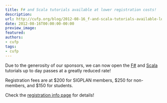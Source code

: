 ```yaml
---
title: F# and Scala tutorials available at lower registration costs!
description:
url: http://cufp.org/blog/2012-08-16_f-and-scala-tutorials-available-lower-registration-costs.html
date: 2012-08-16T00:00:00-00:00
preview_image:
featured:
authors:
- cufp
tags:
- cufp
---
```




<p>Due to the generosity of our sponsors, we can now open
the <a href="http://cufp.org/2012/functional-concepts-real-world-f-tomas-petricek-un.html">F#</a> and <a href="http://cufp.org/2012/scala-primer-heiko-seeberger-typesafe.html">Scala</a> tutorials up to day passes at a greatly reduced rate!</p>
<p>Registration fees are at $200 for SIGPLAN members, $250 for non-members, and $150 for students.</p>
<p>Check the <a href="http://cufp.org/2012/registration.html">registration info page</a> for details!</p>


